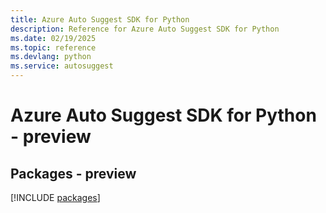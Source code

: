 ```yaml
---
title: Azure Auto Suggest SDK for Python
description: Reference for Azure Auto Suggest SDK for Python
ms.date: 02/19/2025
ms.topic: reference
ms.devlang: python
ms.service: autosuggest
---
```

# Azure Auto Suggest SDK for Python - preview
## Packages - preview
[!INCLUDE [packages](auto-suggest-index.md)]